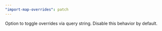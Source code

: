 ```yaml
---
"import-map-overrides": patch
---
```


Option to toggle overrides via query string. Disable this behavior by default.
